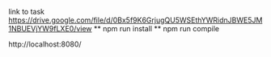 link to task https://drive.google.com/file/d/0Bx5f9K6GrjugQU5WSEthYWRidnJBWE5JM1NBUEVjYW9fLXE0/view
** npm run install
** npm run compile

http://localhost:8080/